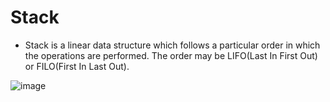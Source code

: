 # Stack 
- Stack is a linear data structure which follows a particular order in which the operations are performed. The order may be LIFO(Last In First Out) or FILO(First In Last Out).

![image](https://media.geeksforgeeks.org/wp-content/cdn-uploads/gq/2013/03/stack.png)
